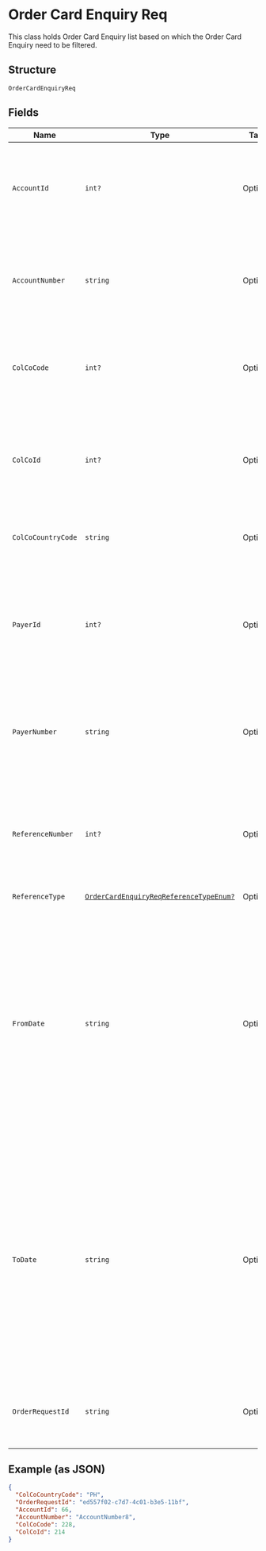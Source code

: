 
# Order Card Enquiry Req

This class holds Order Card Enquiry list based on which the Order Card Enquiry need to be filtered.

## Structure

`OrderCardEnquiryReq`

## Fields

| Name | Type | Tags | Description |
|  --- | --- | --- | --- |
| `AccountId` | `int?` | Optional | Account ID of the customer.<br/> Optional if AccountNumber is passed, else mandatory. <br/> This input is a search criterion, if given. |
| `AccountNumber` | `string` | Optional | Account Number of the customer.<br/> Optional if AccountId is passed, else mandatory.<br/> This input is a search criterion, if given. |
| `ColCoCode` | `int?` | Optional | Collecting Company Code (Shell Code) of the selected payer. <br /><br>Optional – when ‘ReferenceNumber’ is provided.<br /> |
| `ColCoId` | `int?` | Optional | Collecting Company Id (in ) of the selected payer. <br /><br>Optional – when ‘ReferenceNumber’ is provided. Else, either ‘ColCoId’ or ‘ColCoCode’ is mandatory.<br /> |
| `ColCoCountryCode` | `string` | Optional | ISO 3166 Alpha-2 Country Code for the customer and card owning country. |
| `PayerId` | `int?` | Optional | Payer Id (i.e. Customer Id of the Payment Customer) of the selected payer.<br /><br>Optional – when ‘ReferenceNumber’ is provided. Else, either ‘PayerId’ or ‘PayerNumber’ is mandatory. |
| `PayerNumber` | `string` | Optional | Payer Number of the selected payer.<br /><br>Optional – when ‘ReferenceNumber’ is provided. Else, either ‘PayerId’ or ‘PayerNumber’ is mandatory. |
| `ReferenceNumber` | `int?` | Optional | Reference number of the Card Order/ Bulk Card Order/ Order Card Request.<br /><br>Mandatory when ColCo and Payer fields are not provided. Else, optional. |
| `ReferenceType` | [`OrderCardEnquiryReqReferenceTypeEnum?`](../../doc/models/order-card-enquiry-req-reference-type-enum.md) | Optional | - |
| `FromDate` | `string` | Optional | Card Orders from Date/Time.<br /><br>Optional.<br /><br>Value should be with in last 7 days<br /><br>This field is ignored if ReferenceNumber is provided <br /><br>This field is optional when not provided and ReferenceNumber is null or empty then the value should be set to D-7(Where D is current date)<br /><br>Format: yyyyMMdd |
| `ToDate` | `string` | Optional | Card Order to Date/Time<br /><br>Optional<br /><br>Value should be with in last 7 days<br /><br>This field is ignored if ReferenceNumber is provided <br /><br>This field is optional when not provided and ReferenceNumber is null or empty then the value should be set to current date<br /><br>Format: yyyyMMdd |
| `OrderRequestId` | `string` | Optional | Client provided Unique Id of the original Order Card request, the status of which is enquired by this API |

## Example (as JSON)

```json
{
  "ColCoCountryCode": "PH",
  "OrderRequestId": "ed557f02-c7d7-4c01-b3e5-11bf",
  "AccountId": 66,
  "AccountNumber": "AccountNumber8",
  "ColCoCode": 228,
  "ColCoId": 214
}
```

